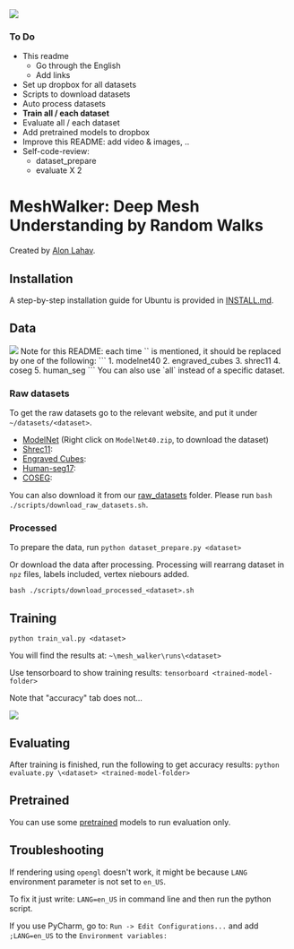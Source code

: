 <img src='/doc/images/teaser_fig.png'>

### To Do
- This readme
  - Go through the English
  - Add links
- Set up dropbox for all datasets
- Scripts to download datasets
- Auto process datasets
- **Train all / each dataset**
- Evaluate all / each dataset
- Add pretrained models to dropbox
- Improve this README: add video & images, ..
- Self-code-review:
  - dataset_prepare
  - evaluate X 2

# MeshWalker: Deep Mesh Understanding by Random Walks
Created by [Alon Lahav](mailto:alon.lahav2@gmail.com).

## Installation
A step-by-step installation guide for Ubuntu is provided in [INSTALL.md](./INSTALL.md).

## Data
<img src='/doc/images/segmentaion.gif'>
Note for this README: each time `<dataset>` is mentioned, 
it should be replaced by one of the following:
```
1. modelnet40
2. engraved_cubes
3. shrec11
4. coseg
5. human_seg
```
You can also use `all` instead of a specific dataset.

### Raw datasets
To get the raw datasets go to the relevant website, 
and put it under `~/datasets/<dataset>`. 
- [ModelNet](https://modelnet.cs.princeton.edu/)
  (Right click on `ModelNet40.zip`, to download the dataset) 
- [Shrec11]():
- [Engraved Cubes]():
- [Human-seg17]():
- [COSEG]():

You can also download it from our [raw_datasets]() folder.
Please run `bash ./scripts/download_raw_datasets.sh`.


### Processed
To prepare the data, run `python dataset_prepare.py <dataset>`

Or download the data after processing. 
Processing will rearrang dataset in `npz` files, labels included, vertex niebours added.
```
bash ./scripts/download_processed_<dataset>.sh
```
 
## Training
```
python train_val.py <dataset>
```
You will find the results at: `~\mesh_walker\runs\<dataset>`

Use tensorboard to show training results: `tensorboard <trained-model-folder>`

Note that "accuracy" tab does not...

<img src='/doc/images/2nd_fig.png'>

## Evaluating
After training is finished, run the following to get accuracy results: `python evaluate.py \<dataset> <trained-model-folder>`

## Pretrained
You can use some [pretrained](https://technionmail-my.sharepoint.com/personal/alon_lahav_campus_technion_ac_il/_layouts/15/onedrive.aspx?id=%2Fpersonal%2Falon%5Flahav%5Fcampus%5Ftechnion%5Fac%5Fil%2FDocuments%2Fmesh%5Fwalker%2Fpretrained)  models to run evaluation only. 

## Troubleshooting
If rendering using `opengl` doesn't work, 
it might be because `LANG` environment parameter is not set to `en_US`.

To fix it just write: `LANG=en_US` in command line and then run the python script.

If you use PyCharm, go to: `Run -> Edit Configurations...` and add `
;LANG=en_US` to the `Environment variables:`